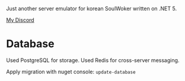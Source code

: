 Just another server emulator for korean SoulWoker written on .NET 5.

[My Discord](http://discord.gg/SequFJP)

# Database
Used PostgreSQL for storage.
Used Redis for cross-server messaging.

Apply migration with nuget console: ``update-database``
